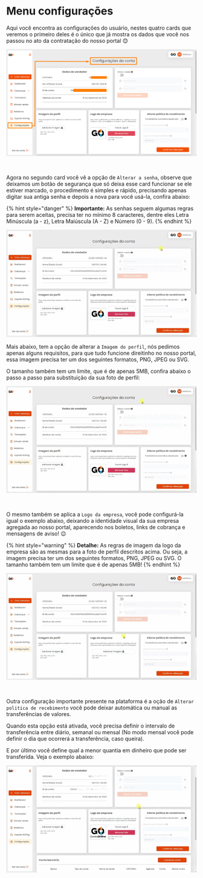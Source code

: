 # Menu configurações

Aqui você encontra as configurações do usuário, nestes quatro cards que veremos o primeiro deles é o único que já mostra os dados que você nos passou no ato da contratação do nosso portal 😊

![](../assets/prints/configuracoes_menu.png)

<br>

Agora no segundo card você vê a opção de `Alterar a senha`, observe que deixamos um botão de segurança que só deixa esse card funcionar se ele estiver marcado, o procedimento é simples e rápido, precisando apenas digitar sua antiga senha e depois a nova para você usá-la, confira abaixo:

{% hint style="danger" %}
**Importante:** As senhas seguem algumas regras para serem aceitas, precisa ter no mínimo 8 caracteres, dentre eles Letra Minúscula (a - z), Letra Maiúscula (A - Z) e Número (0 - 9).
{% endhint %}

![](../assets/prints/configuracoes_menu_alterar_senha.gif)

Mais abaixo, tem a opção de alterar a `Imagem do perfil`, nós pedimos apenas alguns requisitos, para que tudo funcione direitinho no nosso portal, essa imagem precisa ter um dos seguintes formatos, PNG, JPEG ou SVG. 

O tamanho também tem um limite, que é de apenas 5MB, confira abaixo o passo a passo para substituição da sua foto de perfil:

![](../assets/prints/configuracoes_menu_alterar_foto_perfil.gif)

<br>

O mesmo também se aplica a `Logo da empresa`, você pode configurá-la igual o exemplo abaixo, deixando a identidade visual da sua empresa agregada ao nosso portal, aparecendo nos boletos, links de cobrança e mensagens de aviso! 😉

{% hint style="warning" %}
**Detalhe:** As regras de imagem da logo da empresa são as mesmas para a foto de perfil descritos acima. Ou seja, a imagem precisa ter um dos seguintes formatos, PNG, JPEG ou SVG. O tamanho também tem um limite que é de apenas 5MB!
{% endhint %}

![](../assets/prints/configuracoes_menu_alterar_foto_empresa.gif)

<br>

Outra configuração importante presente na plataforma é a oção de `Alterar politica de recebimento` você pode deixar automática ou manual as transferências de valores.

Quando esta opção está ativada, você precisa definir o intervalo de transferência entre diário, semanal ou mensal (No modo mensal você pode definir o dia que ocorrerá a transferência, caso queira).

E por último você define qual a menor quantia em dinheiro que pode ser transferida. Veja o exemplo abaixo:

![](../assets/prints/configuracoes_menu_alterar_politica.gif)

<br>

